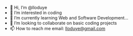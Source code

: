 - 👋 Hi, I’m @lloduye
- 👀 I’m interested in coding
- 🌱 I’m currently learning Web and Software Development...
- 💞️ I’m looking to collaborate on basic coding projects
- 📫 How to reach me email: lloduye@gmail.com

<!---
lloduye/lloduye is a ✨ special ✨ repository because its `README.md` (this file) appears on your GitHub profile.
You can click the Preview link to take a look at your changes.
--->
